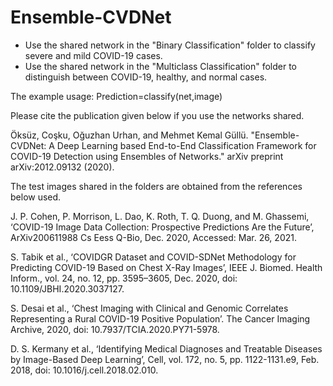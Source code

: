 # Ensemble-CVDNet

- Use the shared network in the "Binary Classification" folder to classify severe and mild COVID-19 cases.
- Use the shared network in the "Multiclass Classification" folder to distinguish between COVID-19, healthy, and normal cases.

The example usage:  Prediction=classify(net,image)

Please cite the publication given below if you use the networks shared.

Öksüz, Coşku, Oğuzhan Urhan, and Mehmet Kemal Güllü. "Ensemble-CVDNet: A Deep Learning based End-to-End Classification Framework for COVID-19 Detection using Ensembles of Networks." arXiv preprint arXiv:2012.09132 (2020).


The test images shared in the folders are obtained from the references below used. 

J. P. Cohen, P. Morrison, L. Dao, K. Roth, T. Q. Duong, and M. Ghassemi, ‘COVID-19 Image Data Collection: Prospective Predictions Are the Future’, ArXiv200611988 Cs Eess Q-Bio, Dec. 2020, Accessed: Mar. 26, 2021.

S. Tabik et al., ‘COVIDGR Dataset and COVID-SDNet Methodology for Predicting COVID-19 Based on Chest X-Ray Images’, IEEE J. Biomed. Health Inform., vol. 24, no. 12, pp. 3595–3605, Dec. 2020, doi: 10.1109/JBHI.2020.3037127.

S. Desai et al., ‘Chest Imaging with Clinical and Genomic Correlates Representing a Rural COVID-19 Positive Population’. The Cancer Imaging Archive, 2020, doi: 10.7937/TCIA.2020.PY71-5978.

D. S. Kermany et al., ‘Identifying Medical Diagnoses and Treatable Diseases by Image-Based Deep Learning’, Cell, vol. 172, no. 5, pp. 1122-1131.e9, Feb. 2018, doi: 10.1016/j.cell.2018.02.010.
